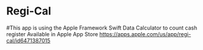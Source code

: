 # Regi-Cal
#This app is using the Apple Framework Swift Data
Calculator to count cash register
Available in Apple App Store
https://apps.apple.com/us/app/regi-cal/id6471387015
